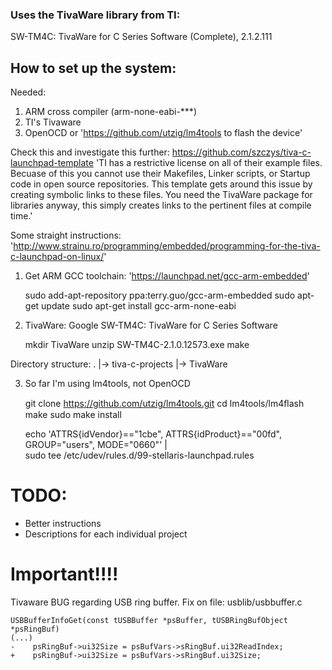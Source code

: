 ### Uses the TivaWare library from TI:
SW-TM4C: TivaWare for C Series Software (Complete), 2.1.2.111

## How to set up the system:
Needed:
1. ARM cross compiler (arm-none-eabi-***)
2. TI's Tivaware
3. OpenOCD or 'https://github.com/utzig/lm4tools to flash the device'

Check this and investigate this further: https://github.com/szczys/tiva-c-launchpad-template
'TI has a restrictive license on all of their example files. Becuase of this you cannot use their Makefiles, Linker scripts, or Startup code in open source repositories.
This template gets around this issue by creating symbolic links to these files. You need the TivaWare package for libraries anyway, this simply creates links to the pertinent files at compile time.'

Some straight instructions: 'http://www.strainu.ro/programming/embedded/programming-for-the-tiva-c-launchpad-on-linux/'

1. Get ARM GCC toolchain:
'https://launchpad.net/gcc-arm-embedded'

    sudo add-apt-repository ppa:terry.guo/gcc-arm-embedded
    sudo apt-get update
    sudo apt-get install gcc-arm-none-eabi

2. TivaWare:
Google SW-TM4C: TivaWare for C Series Software

	mkdir TivaWare
	unzip SW-TM4C-2.1.0.12573.exe
	make

Directory structure:
.
|-> tiva-c-projects
|-> TivaWare

3. So far I'm using lm4tools, not OpenOCD

	git clone https://github.com/utzig/lm4tools.git
	cd lm4tools/lm4ﬂash
	make
	sudo make install

	echo 'ATTRS{idVendor}=="1cbe", ATTRS{idProduct}=="00fd", GROUP="users", MODE="0660"' | \
	sudo tee /etc/udev/rules.d/99-stellaris-launchpad.rules

# TODO:

* Better instructions
* Descriptions for each individual project

# Important!!!!
Tivaware BUG regarding USB ring buffer.
Fix on file: usblib/usbbuffer.c

    USBBufferInfoGet(const tUSBBuffer *psBuffer, tUSBRingBufObject *psRingBuf)
    (...)
    -    psRingBuf->ui32Size = psBufVars->sRingBuf.ui32ReadIndex;
    +    psRingBuf->ui32Size = psBufVars->sRingBuf.ui32Size;
